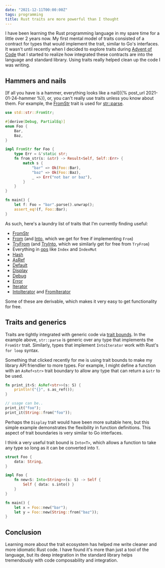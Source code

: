 ```yaml
---
date: "2021-12-11T00:00:00Z"
tags: programming
title: Rust traits are more powerful than I thought
---
```


I have been learning the Rust programming language in my spare time for
a little over 2 years now. My first mental model of traits consisted of
a contract for types that would implement the trait, similar to Go's
interfaces. It wasn't until recently when I decided to explore traits
during [Advent of Code](https://adventofcode.com/2021/) that I started
to realize how integrated these contracts are into the language and
standard library. Using traits really helped clean up the code I was
writing.

## Hammers and nails
[If all you have is a hammer, everything looks like a nail]({% post_url 2021-01-24-hammer %}),
or, you can't really use traits unless you know about them. For example,
the [FromStr](https://doc.rust-lang.org/nightly/core/str/trait.FromStr.html)
trait is used for [str::parse](https://doc.rust-lang.org/stable/std/primitive.str.html#method.parse).

```rust
use std::str::FromStr;

#[derive(Debug, PartialEq)]
enum Foo {
    Bar,
    Baz,
}

impl FromStr for Foo {
    type Err = &'static str;
    fn from_str(s: &str) -> Result<Self, Self::Err> {
        match s {
            "bar" => Ok(Foo::Bar),
            "baz" => Ok(Foo::Baz),
            _ => Err("not bar or baz"),
        }
    }
}

fn main() {
    let f: Foo = "bar".parse().unwrap();
    assert_eq!(f, Foo::Bar);
}
```

As such, here's a laundry list of traits that I'm currently finding
useful:

* [FromStr](https://doc.rust-lang.org/nightly/core/str/trait.FromStr.html)
* [From](https://doc.rust-lang.org/std/convert/trait.From.html) (and [Into](https://doc.rust-lang.org/std/convert/trait.Into.html), which we get for free if implementing `From`)
* [TryFrom](https://doc.rust-lang.org/std/convert/trait.TryFrom.html) (and [TryInto](https://doc.rust-lang.org/std/convert/trait.TryInto.html), which we similarly get for free from `TryFrom`)
* Everything in [ops](https://doc.rust-lang.org/std/ops/index.html#traits) like `Index` and `IndexMut`
* [Hash](https://doc.rust-lang.org/std/hash/trait.Hash.html)
* [AsRef](https://doc.rust-lang.org/std/convert/trait.AsRef.html)
* [Default](https://doc.rust-lang.org/std/default/trait.Default.html)
* [Display](https://doc.rust-lang.org/std/fmt/trait.Display.html)
* [Debug](https://doc.rust-lang.org/std/fmt/trait.Debug.html)
* [Error](https://doc.rust-lang.org/std/error/trait.Error.html)
* [Iterator](https://doc.rust-lang.org/std/iter/trait.Iterator.html)
* [IntoIterator](https://doc.rust-lang.org/std/iter/trait.IntoIterator.html) and [FromIterator](https://doc.rust-lang.org/std/iter/trait.FromIterator.html)

Some of these are derivable, which makes it very easy to get functionality
for free.


## Traits and generics
Traits are tightly integrated with generic code via [trait
bounds](https://doc.rust-lang.org/rust-by-example/generics/bounds.html).
In the example above, `str::parse` is generic over any type that
implements the `FromStr` trait. Similarly, types that implement
`IntoIterator` work with Rust's `for loop` syntax.

Something that clicked recently for me is using trait bounds to make
my library API friendlier to more types. For example, I might define a
function with an `AsRef<str>` trait boundary to allow any type that can
return a `&str` to be used.

```rust
fn print_it<S: AsRef<str>>(s: S) {
    println!("{}", s.as_ref());
}

// usage can be..
print_it("foo");
print_it(String::from("foo"));
```

Perhaps the `Display` trait would have been more suitable here, but this
simple example demonstrates the flexibility in function definitions. This
aspect of trait boundaries is very similar to Go interfaces.

I think a very useful trait bound is `Into<T>`, which allows a function
to take any type so long as it can be converted into `T`.

```rust
struct Foo {
    data: String,
}

impl Foo {
    fn new<S: Into<String>>(s: S) -> Self {
        Self { data: s.into() }
    }
}

fn main() {
    let x = Foo::new("bar");
    let y = Foo::new(String::from("baz"));
}
```

## Conclusion
Learning more about the trait ecosystem has helped me write cleaner and
more idiomatic Rust code. I have found it's more than just a tool of
the language, but its deep integration in the standard library helps
tremendously with code composability and integration.
